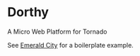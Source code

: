 # Dorthy

A Micro Web Platform for Tornado

See [Emerald City](https://github.com/MobileDynasty/emerald-city) for a boilerplate example.
